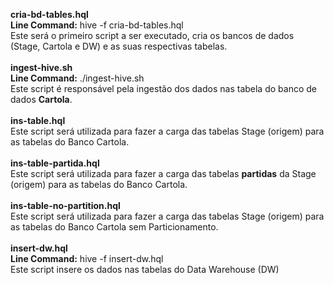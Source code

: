 <b>cria-bd-tables.hql</b><br>
<b>Line Command:</b> hive -f cria-bd-tables.hql<br>
Este será o primeiro script a ser executado, cria os bancos de dados (Stage, Cartola e DW) e as suas respectivas tabelas. <br>
<br>
<b>ingest-hive.sh</b><br>
<b>Line Command:</b> ./ingest-hive.sh<br>
Este script é responsável pela ingestão dos dados nas tabela do banco de dados <b>Cartola</b>.<br>
<br>
<b>ins-table.hql</b> <br>
Este script será utilizada para fazer a carga das tabelas Stage (origem) para as tabelas do Banco Cartola. <br>
<br>
<b>ins-table-partida.hql</b><br>
Este script será utilizada para fazer a carga das tabelas <b>partidas</b> da Stage (origem) para as tabelas do Banco Cartola. <br>
<br>
<b>ins-table-no-partition.hql</b><br>
Este script será utilizada para fazer a carga das tabelas Stage (origem) para as tabelas do Banco Cartola sem Particionamento. <br>
<br>
<b>insert-dw.hql</b><br>
<b>Line Command:</b> hive -f insert-dw.hql<br>
Este script insere os dados nas tabelas do Data Warehouse (DW) <br>
